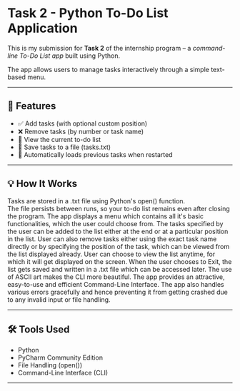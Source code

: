 # Task 2 - Python To-Do List Application
This is my submission for **Task 2** of the internship program – a *command-line To-Do List app* built using Python.

The app allows users to manage tasks interactively through a simple text-based menu.

---

## 🚀 Features

- ✅ Add tasks (with optional custom position)
- ❌ Remove tasks (by number or task name)
- 👀 View the current to-do list
- 💾 Save tasks to a file (tasks.txt)
- 🔁 Automatically loads previous tasks when restarted

---

## 💡 How It Works

Tasks are stored in a .txt file using Python's open() function.  
The file persists between runs, so your to-do list remains even after closing the program.
The app displays a menu which contains all it's basic functionalities, which the user could choose from.
The tasks specified by the user can be added to the list either at the end or at a particular position in the list.
User can also remove tasks either using the exact task name directly or by specifying the position of the task, which can be viewed from the list displayed already.
User can choose to view the list anytime, for which it will get displayed on the screen.
When the user chooses to Exit, the list gets saved and written in a .txt file which can be accessed later.
The use of ASCII art makes the CLI more beautiful.
The app provides an attractive, easy-to-use and efficient Command-Line Interface.
The app also handles various errors gracefully and hence preventing it from getting crashed due to any invalid input or file handling.

---

## 🛠 Tools Used

- Python
- PyCharm Community Edition
- File Handling (open())
- Command-Line Interface (CLI)

---
